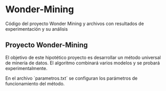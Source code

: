 # Wonder-Mining
Código del proyecto Wonder Mining y archivos con resultados de experimentación y su análisis

## Proyecto Wonder-Mining
El objetivo de este hipotético proyecto es desarrollar un método universal de minería de datos. El algoritmo combinará varios modelos y se probará experimentalmente.

En el archivo ´parametros.txt´ se configuran los parámetros de funcionamiento del método.

